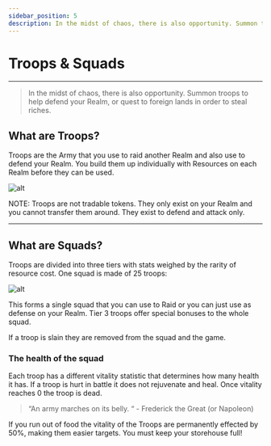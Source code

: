 ```yaml
---
sidebar_position: 5
description: In the midst of chaos, there is also opportunity. Summon troops to help defend your Realm, or quest to foreign lands in order to steal riches.
---
```


# Troops & Squads
---

> In the midst of chaos, there is also opportunity. Summon troops to help defend your Realm, or quest to foreign lands in order to steal riches.


## What are Troops?

Troops are the Army that you use to raid another Realm and also use to defend your Realm. You build them up individually with Resources on each Realm before they can be used. 

![alt](/img/game/troops.png)

NOTE: Troops are not tradable tokens. They only exist on your Realm and you cannot transfer them around. They exist to defend and attack only.









---

## What are Squads?

Troops are divided into three tiers with stats weighed by the rarity of resource cost. One squad is made of 25 troops:

![alt](/img/game/squads.png)

This forms a single squad that you can use to Raid or you can just use as defense on your Realm. Tier 3 troops offer special bonuses to the whole squad.

If a troop is slain they are removed from the squad and the game.



### The health of the squad
Each troop has a different vitality statistic that determines how many health it has. If a troop is hurt in battle it does not rejuvenate and heal. Once vitality reaches 0 the troop is dead.

> “An army marches on its belly. “ - Frederick the Great (or Napoleon)

If you run out of food the vitality of the Troops are permanently effected by 50%, making them easier targets. You must keep your storehouse full!